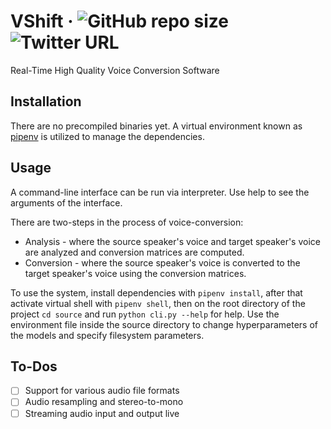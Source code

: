 # VShift &middot; ![GitHub repo size](https://img.shields.io/github/repo-size/ralphlouisgopez/vshift) ![Twitter URL](https://img.shields.io/twitter/url?style=social&url=https%3A%2F%2Fgithub.com%2Fralphlouisgopez%2Fvshift)

Real-Time High Quality Voice Conversion Software

## Installation
There are no precompiled binaries yet. A virtual environment known as [pipenv](https://github.com/pypa/pipenv) is utilized to manage the dependencies.

## Usage
A command-line interface can be run via interpreter. Use help to see the arguments of the interface.

There are two-steps in the process of voice-conversion:
- Analysis - where the source speaker's voice and target speaker's voice are analyzed and conversion matrices are computed.
- Conversion - where the source speaker's voice is converted to the target speaker's voice using the conversion matrices.

To use the system, install dependencies with `pipenv install`, after that activate virtual shell with `pipenv shell`, then on the root directory of the project `cd source` and run `python cli.py --help` for help. Use the environment file inside the source directory to change hyperparameters of the models and specify filesystem parameters.

## To-Dos
- [ ] Support for various audio file formats
- [ ] Audio resampling and stereo-to-mono
- [ ] Streaming audio input and output live
